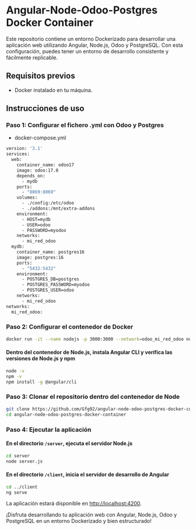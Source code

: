 # Angular-Node-Odoo-Postgres Docker Container

Este repositorio contiene un entorno Dockerizado para desarrollar una aplicación web utilizando Angular, Node.js, Odoo y PostgreSQL. Con esta configuración, puedes tener un entorno de desarrollo consistente y fácilmente replicable.

## Requisitos previos
- Docker instalado en tu máquina.

## Instrucciones de uso

### Paso 1: Configurar el fichero .yml con Odoo y Postgres
- docker-compose.yml
```bash
version: '3.1'
services:
  web:
    container_name: odoo17
    image: odoo:17.0
    depends_on:
      - mydb
    ports:
      - "8069:8069"
    volumes:
      - ./config:/etc/odoo
      - ./addons:/mnt/extra-addons  
    environment:
      - HOST=mydb
      - USER=odoo
      - PASSWORD=myodoo
    networks:
      - mi_red_odoo
  mydb:
    container_name: postgres16
    image: postgres:16
    ports:
      - "5432:5432"
    environment:
      - POSTGRES_DB=postgres
      - POSTGRES_PASSWORD=myodoo
      - POSTGRES_USER=odoo
    networks:
      - mi_red_odoo
networks:
  mi_red_odoo:
```
### Paso 2: Configurar el contenedor de Docker
```bash
docker run -it --name nodejs -p 3000:3000 --network=odoo_mi_red_odoo node:21
```

#### Dentro del contenedor de Node.js, instala Angular CLI y verifica las versiones de Node.js y npm
```bash
node -v
npm -v
npm install -g @angular/cli
```

### Paso 3: Clonar el repositorio dentro del contenedor de Node
```bash
git clone https://github.com/Gfg92/angular-node-odoo-postgres-docker-container.git
cd angular-node-odoo-postgres-docker-container
```

### Paso 4: Ejecutar la aplicación

#### En el directorio `/server`, ejecuta el servidor Node.js
```bash
cd server
node server.js
```

#### En el directorio `/client`, inicia el servidor de desarrollo de Angular
```bash
cd ../client
ng serve
```

La aplicación estará disponible en [http://localhost:4200](http://localhost:4200).

¡Disfruta desarrollando tu aplicación web con Angular, Node.js, Odoo y PostgreSQL en un entorno Dockerizado y bien estructurado!
